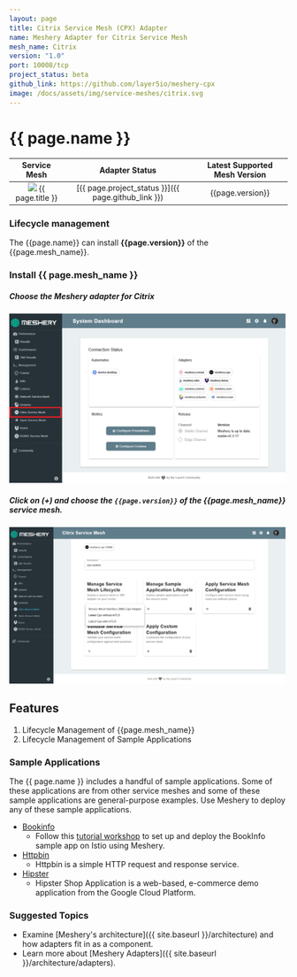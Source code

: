 ```yaml
---
layout: page
title: Citrix Service Mesh (CPX) Adapter
name: Meshery Adapter for Citrix Service Mesh
mesh_name: Citrix 
version: "1.0"
port: 10008/tcp
project_status: beta
github_link: https://github.com/layer5io/meshery-cpx
image: /docs/assets/img/service-meshes/citrix.svg
---
```


# {{ page.name }}

|  Service Mesh  |                   Adapter Status                    | Latest Supported Mesh Version |
| :------------: | :-------------------------------------------------: | :---------------------------: |
| <img src="{{ page.image }}" style="width:20px" /> {{ page.title }} | [{{ page.project_status }}]({{ page.github_link }}) |       {{page.version}}        |


### Lifecycle management
The {{page.name}} can install **{{page.version}}** of the {{page.mesh_name}}. 

### Install {{ page.mesh_name }}

##### **Choose the Meshery adapter for Citrix**

<a href="#cpx-adapter">
  <img style="width:500px;" src="/docs/assets/img/adapters/citrix/citrix-adapter.png" />
</a>
<a href="#" class="lightbox" id="cpx-adapter">
  <span style="background-image: url('/docs/assets/img/adapters/citrix/citrix-adapter.png')"></span>
</a>

##### **Click on (+) and choose the `{{page.version}}` of the {{page.mesh_name}} service mesh.**

<a href="#cpx-install">
  <img style="width:500px;" src="/docs/assets/img/adapters/citrix/citrix-install.png" />
</a>
<a href="#" class="lightbox" id="cpx-install">
  <span style="background-image: url('/docs/assets/img/adapters/citrix/citrix-install.png')"></span>
</a>

## Features

1. Lifecycle Management of {{page.mesh_name}}
2. Lifecycle Management of Sample Applications

### Sample Applications

The {{ page.name }} includes a handful of sample applications. Some of these applications are from other service meshes and some of these sample applications are general-purpose examples. Use Meshery to deploy any of these sample applications.

- [Bookinfo](/docs/guides/sample-apps#bookinfo)
    - Follow this [tutorial workshop](https://github.com/layer5io/istio-service-mesh-workshop/blob/master/lab-2/README.md) to set up and deploy the BookInfo sample app on Istio using Meshery. 
- [Httpbin](/docs/guides/sample-apps#httpbin)
    - Httpbin is a simple HTTP request and response service.
- [Hipster](/docs/guides/sample-apps#hipster)
    - Hipster Shop Application is a web-based, e-commerce demo application from the Google Cloud Platform.

### Suggested Topics

- Examine [Meshery's architecture]({{ site.baseurl }}/architecture) and how adapters fit in as a component.
- Learn more about [Meshery Adapters]({{ site.baseurl }}/architecture/adapters).

